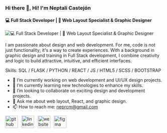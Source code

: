 ### Hi there 👋, Hi! I'm Neptali Castejón
#### 💻 Full Stack Developer | 🎨 Web Layout Specialist & Graphic Designer
![💻 Full Stack Developer | 🎨 Web Layout Specialist & Graphic Designer](https://storage.googleapis.com/gweb-uniblog-publish-prod/original_images/Dino_non-birthday_version.gif)

I am passionate about design and web development. For me, code is not just functionality; it's a way to create experiences. With a background in graphic design and training in Full Stack development, I combine creativity and logic to build attractive, intuitive, and efficient interfaces.

Skills: SQL / FLASK / PYTHON / REACT / JS / HTML5 / SCSS / BOOTSTRAP

- 🔭 I’m currently working on web development and UI/UX design projects. 
- 🌱 I’m currently learning new technologies to enhance my skills. 
- 👯 I’m looking to collaborate on exciting design and development projects.  
- 💬 Ask me about web layout, React, and graphic design. 
- 📫 How to reach me: neprcm@gmail.com 


[<img src='https://cdn.jsdelivr.net/npm/simple-icons@3.0.1/icons/github.svg' alt='github' height='40'>](https://github.com/Neptali-Ricardo)  &nbsp;  [<img src='https://cdn.jsdelivr.net/npm/simple-icons@3.0.1/icons/linkedin.svg' alt='linkedin' height='40'>](https://www.linkedin.com/in/neptalicastejon/)  &nbsp;  [<img src='https://cdn.jsdelivr.net/npm/simple-icons@3.0.1/icons/icloud.svg' alt='website' height='40'>](https://zproyec.myportfolio.com/work)  &nbsp;  [<img src='https://cdn.jsdelivr.net/npm/simple-icons@3.0.1/icons/figma.svg' alt='figma' height='40'>](https://www.figma.com/files/team/1302886490568169063/all-projects)

